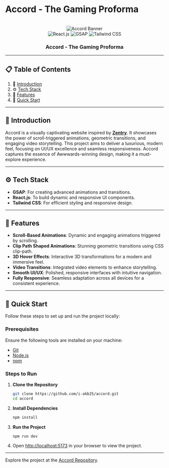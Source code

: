 # Accord - The Gaming Proforma

<div align="center">
  <br />
  <img src="https://github.com/user-attachments/assets/2bb98b3b-e71e-4e0f-9b64-38d666462fa2" alt="Accord Banner" />
  <br />
  <div>
    <img src="https://img.shields.io/badge/-React_JS-black?style=for-the-badge&logoColor=white&logo=react&color=61DAFB" alt="React.js" />
    <img src="https://img.shields.io/badge/-GSAP-black?style=for-the-badge&logoColor=white&logo=greensock&color=88CE02" alt="GSAP" />
    <img src="https://img.shields.io/badge/-Tailwind_CSS-black?style=for-the-badge&logoColor=white&logo=tailwindcss&color=06B6D4" alt="Tailwind CSS" />
  </div>
  <h3 align="center">Accord - The Gaming Proforma</h3>
</div>

---

## 📋 Table of Contents

1. 🤖 [Introduction](#introduction)
2. ⚙️ [Tech Stack](#tech-stack)
3. 🔋 [Features](#features)
4. 🤸 [Quick Start](#quick-start)

---

## 🤖 Introduction

Accord is a visually captivating website inspired by **[Zentry](https://zentry.com/)**. It showcases the power of scroll-triggered animations, geometric transitions, and engaging video storytelling. This project aims to deliver a luxurious, modern feel, focusing on UI/UX excellence and seamless responsiveness. Accord captures the essence of Awwwards-winning design, making it a must-explore experience.

---

## ⚙️ Tech Stack

- **GSAP**: For creating advanced animations and transitions.
- **React.js**: To build dynamic and responsive UI components.
- **Tailwind CSS**: For efficient styling and responsive design.

---

## 🔋 Features

- **Scroll-Based Animations**: Dynamic and engaging animations triggered by scrolling.
- **Clip Path Shaped Animations**: Stunning geometric transitions using CSS clip-path.
- **3D Hover Effects**: Interactive 3D transformations for a modern and immersive feel.
- **Video Transitions**: Integrated video elements to enhance storytelling.
- **Smooth UI/UX**: Polished, responsive interfaces with intuitive navigation.
- **Fully Responsive**: Seamless adaptation across all devices for a consistent experience.

---

## 🤸 Quick Start

Follow these steps to set up and run the project locally:

### Prerequisites

Ensure the following tools are installed on your machine:

- [Git](https://git-scm.com/)
- [Node.js](https://nodejs.org/)
- [npm](https://www.npmjs.com/)

### Steps to Run

1. **Clone the Repository**  
   ```bash
   git clone https://github.com/i-akb25/accord.git
   cd accord
   ```

2. **Install Dependencies**  
   ```bash
   npm install
   ```

3. **Run the Project**  
   ```bash
   npm run dev
   ```

4. Open [http://localhost:5173](http://localhost:5173) in your browser to view the project.

---

Explore the project at the [Accord Repository](https://github.com/i-akb25/accord/).

